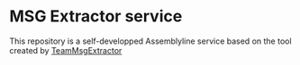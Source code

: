 # MSG Extractor service
This repository is a self-developped Assemblyline service based on the tool created by [TeamMsgExtractor](https://github.com/TeamMsgExtractor/msg-extractor)
